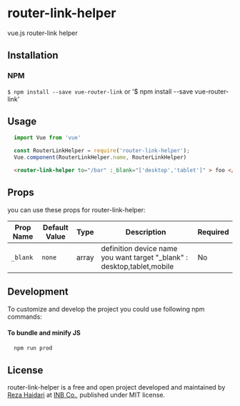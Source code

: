 # router-link-helper
vue.js router-link helper

## Installation
### NPM
`$ npm install --save vue-router-link`
or
'$ npm install --save vue-router-link'

## Usage

```javascript
  import Vue from 'vue'

  const RouterLinkHelper = require('router-link-helper');
  Vue.component(RouterLinkHelper.name, RouterLinkHelper)
```

```html
  <router-link-helper to="/bar" :_blank="['desktop','tablet']" > foo </router-link-helper>
```

## Props
you can use these props for router-link-helper:

| Prop Name | Default Value | Type | Description | Required |
| ------ | ------------- | ---- | ----------- | -------- |
| `_blank` | `none` | array | definition device name you want target "_blank" : desktop,tablet,mobile   | No |

## Development
To customize and develop the project you could use following npm commands:



#### To bundle and minify JS
```bash
  npm run prod
```



## License
router-link-helper is a free and open project developed and maintained by [Reza Haidari](https://github.com/RezaHaidari) at [INB Co.](http://inb-co.com), published under MIT license.



